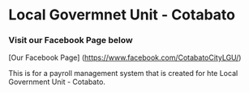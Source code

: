 # Local Govermnet Unit - Cotabato
### Visit our Facebook Page below
[Our Facebook Page] (https://www.facebook.com/CotabatoCityLGU/)

This is for a payroll management system that is created for hte Local Government Unit - Cotabato. 
